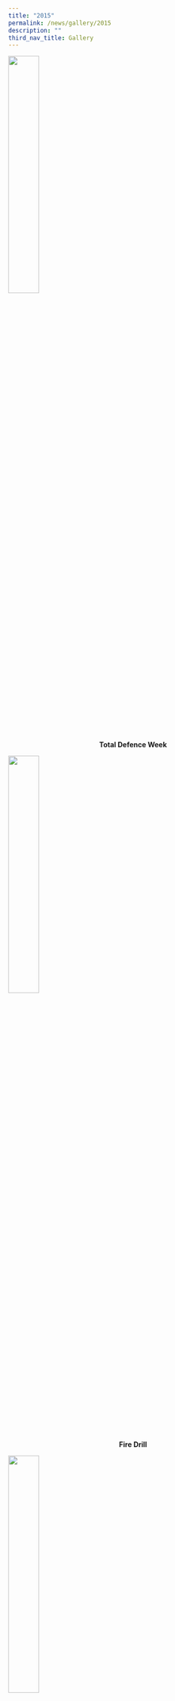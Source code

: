 ```yaml
---
title: "2015"
permalink: /news/gallery/2015
description: ""
third_nav_title: Gallery
---
```


<p><a href="https://www.flickr.com/photos/brpspics/sets/72157651383573995/">
<img style="width: 35%;" src="/images/tdd15.jpg" />
</a></p>
<p class="fl-heading" style="text-align: center;"><strong><span class="fl-heading-text">Total Defence Week</span></strong></p>

<p><a href="https://www.flickr.com/photos/brpspics/sets/72157650964945820/">
<img style="width: 35%;" src="/images/fd15.jpg" />
</a></p>
<p class="fl-heading" style="text-align: center;"><strong><span class="fl-heading-text">Fire Drill</span></strong></p>

<p><a href="https://www.flickr.com/photos/brpspics/sets/72157650959887179/">
<img style="width: 35%;" src="/images/cny15.jpg" />
</a></p>
<p class="fl-heading" style="text-align: center;"><strong><span class="fl-heading-text">Chinese New Year</span></strong></p>

<p><a href="https://www.flickr.com/photos/brpspics/sets/72157651311646936/">
<img style="width: 35%;" src="/images/gd15.jpg" />
</a></p>
<p class="fl-heading" style="text-align: center;"><strong><span class="fl-heading-text">Games Day</span></strong></p>

<p><a href="https://www.flickr.com/photos/brpspics/sets/72157652312755448/">
<img style="width: 35%;" src="/images/cg15.jpg" />
</a></p>
<p class="fl-heading" style="text-align: center;"><strong><span class="fl-heading-text">Chingay @ Heartland</span></strong></p>

<p><a href="https://www.flickr.com/photos/brpspics/sets/72157652258310895/">
<img style="width: 35%;" src="/images/swim15.jpg" />
</a></p>
<p class="fl-heading" style="text-align: center;"><strong><span class="fl-heading-text">Swimming Competition</span></strong></p>

<p><a href="https://www.flickr.com/photos/brpspics/sets/72157652303946839/">
<img style="width: 35%;" src="/images/st15.jpg" />
</a></p>
<p class="fl-heading" style="text-align: center;"><strong><span class="fl-heading-text">Speak Takraw</span></strong></p>

<p><a href="https://www.flickr.com/photos/brpspics/sets/72157655190267356/">
<img style="width: 35%;" src="/images/green15.jpg" />
</a></p>
<p class="fl-heading" style="text-align: center;"><strong><span class="fl-heading-text">The Green Snapshots</span></strong></p>

<p><a href="https://www.flickr.com/short_urls.gne?photoset=aHskf9TtAE">
<img style="width: 35%;" src="/images/bali15.jpg" />
</a></p>
<p class="fl-heading" style="text-align: center;"><strong><span class="fl-heading-text">Bali Trip</span></strong></p>

<p><a href="https://www.flickr.com/photos/brpspics/sets/72157655624451152/">
<img style="width: 35%;" src="/images/skf15.jpg" />
</a></p>
<p class="fl-heading" style="text-align: center;"><strong><span class="fl-heading-text">Sentosa Kidzflea</span></strong></p>

<p><a href="https://www.flickr.com/photos/brpspics/sets/72157655235072608/">
<img style="width: 35%;" src="/images/yp15.jpg" />
</a></p>
<p class="fl-heading" style="text-align: center;"><strong><span class="fl-heading-text">Young Photographers Learning Journey</span></strong></p>

<p><a href="https://www.flickr.com/photos/brpspics/sets/72157655785115488/">
<img style="width: 35%;" src="/images/hrp15.jpg" />
</a></p>
<p class="fl-heading" style="text-align: center;"><strong><span class="fl-heading-text">Hari Raya Puasa</span></strong></p>

<p><a href="https://www.flickr.com/photos/brpspics/sets/72157655775928019/">
<img style="width: 35%;" src="/images/rhd15.jpg" />
</a></p>
<p class="fl-heading" style="text-align: center;"><strong><span class="fl-heading-text">Racial Harmony Day</span></strong></p>

<p><a href="https://www.flickr.com/photos/brpspics/sets/72157655775976009/">
<img style="width: 35%;" src="/images/p4trail15.jpg" />
</a></p>
<p class="fl-heading" style="text-align: center;"><strong><span class="fl-heading-text">iPad Learning Trail</span></strong></p>

<p><a href="https://www.flickr.com/photos/brpspics/sets/72157656286256509/">
<img style="width: 35%;" src="/images/sw15.jpg" />
</a></p>
<p class="fl-heading" style="text-align: center;"><strong><span class="fl-heading-text">Samsui Women by The Finger Players</span></strong></p>

<p><a href="https://www.flickr.com/photos/brpspics/sets/72157656639144076/">
<img style="width: 35%;" src="/images/nd15.jpg" />
</a></p>
<p class="fl-heading" style="text-align: center;"><strong><span class="fl-heading-text">Nurses' Day</span></strong></p>

<p><a href="https://www.flickr.com/photos/brpspics/sets/72157654845635704/">
<img style="width: 35%;" src="/images/nd151.jpg" />
</a></p>
<p class="fl-heading" style="text-align: center;"><strong><span class="fl-heading-text">National Day</span></strong></p>
